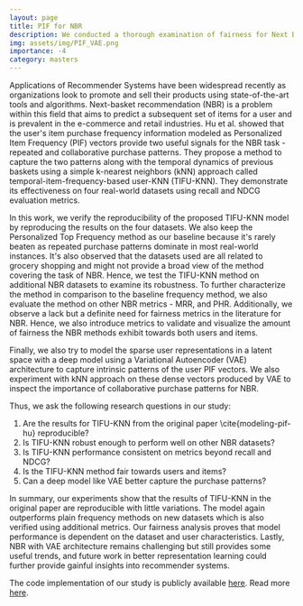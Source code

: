```yaml
---
layout: page
title: PIF for NBR
description: We conducted a thorough examination of fairness for Next Basket Recommendation (NBR) task by considering user characteristics. We introduced novel β-VAE architecture to model NBR. The findings highlight the challenges posed by smaller basket sizes and suggest avenues for future research to improve NBR performance.
img: assets/img/PIF_VAE.png
importance: -4
category: masters
---
```


Applications of Recommender Systems have been widespread recently as organizations look to promote and sell their products using state-of-the-art tools and algorithms. Next-basket recommendation (NBR) is a problem within this field that aims to predict a subsequent set of items for a user and is prevalent in the e-commerce and retail industries. Hu et al. showed that the user's item purchase frequency information modeled as Personalized Item Frequency (PIF) vectors provide two useful signals for the NBR task - repeated and collaborative purchase patterns. They propose a method to capture the two patterns along with the temporal dynamics of previous baskets using a simple k-nearest neighbors (kNN) approach called temporal-item-frequency-based user-KNN (TIFU-KNN). They demonstrate its effectiveness on four real-world datasets using recall and NDCG evaluation metrics.

In this work, we verify the reproducibility of the proposed TIFU-KNN model by reproducing the results on the four datasets. We also keep the Personalized Top Frequency method as our baseline because it's rarely beaten as repeated purchase patterns dominate in most real-world instances. It's also observed that the datasets used are all related to grocery shopping and might not provide a broad view of the method covering the task of NBR. Hence, we test the TIFU-KNN method on additional NBR datasets to examine its robustness. To further characterize the method in comparison to the baseline frequency method, we also evaluate the method on other NBR metrics - MRR, and PHR. Additionally, we observe a lack but a definite need for fairness metrics in the literature for NBR. Hence, we also introduce metrics to validate and visualize the amount of fairness the NBR methods exhibit towards both users and items. 

Finally, we also try to model the sparse user representations in a latent space with a deep model using a Variational Autoencoder (VAE) architecture to capture intrinsic patterns of the user PIF vectors. We also experiment with kNN approach on these dense vectors produced by VAE to inspect the importance of collaborative purchase patterns for NBR.

Thus, we ask the following research questions in our study:
1. Are the results for TIFU-KNN from the original paper \cite{modeling-pif-hu} reproducible?
2. Is TIFU-KNN robust enough to perform well on other NBR datasets? 
3. Is TIFU-KNN performance consistent on metrics beyond recall and NDCG?
4. Is the TIFU-KNN method fair towards users and items?
5. Can a deep model like VAE better capture the purchase patterns?

In summary, our experiments show that the results of TIFU-KNN in the original paper are reproducible with little variations. The model again outperforms plain frequency methods on new datasets which is also verified using additional metrics. Our fairness analysis proves that model performance is dependent on the dataset and user characteristics. Lastly, NBR with VAE architecture remains challenging but still provides some useful trends, and future work in better representation learning could further provide gainful insights into recommender systems.

The code implementation of our study is publicly available <a href="https://github.com/madhu221b/probing-lms">here</a>.
Read more <a href="https://arxiv.org/abs/2402.16168v1">here</a>.
